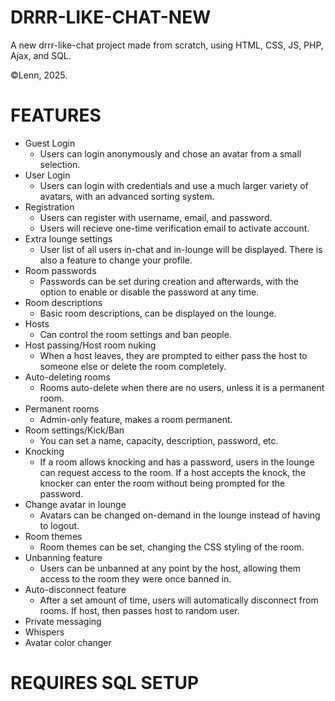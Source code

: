 # DRRR-LIKE-CHAT-NEW
A new drrr-like-chat project made from scratch, using HTML, CSS, JS, PHP, Ajax, and SQL. 

©Lenn, 2025.

# FEATURES
- Guest Login
  - Users can login anonymously and chose an avatar from a small selection.
- User Login
  - Users can login with credentials and use a much larger variety of avatars, with an advanced sorting system.
- Registration
  - Users can register with username, email, and password.
  - Users will recieve one-time verification email to activate account.
- Extra lounge settings
  - User list of all users in-chat and in-lounge will be displayed. There is also a feature to change your profile. 
- Room passwords
  - Passwords can be set during creation and afterwards, with the option to enable or disable the password at any time. 
- Room descriptions
  - Basic room descriptions, can be displayed on the lounge. 
- Hosts
  - Can control the room settings and ban people. 
- Host passing/Host room nuking
  - When a host leaves, they are prompted to either pass the host to someone else or delete the room completely. 
- Auto-deleting rooms
  - Rooms auto-delete when there are no users, unless it is a permanent room. 
- Permanent rooms
  - Admin-only feature, makes a room permanent. 
- Room settings/Kick/Ban
  - You can set a name, capacity, description, password, etc.
- Knocking
  - If a room allows knocking and has a password, users in the lounge can request access to the room. If a host accepts the knock, the knocker can enter the room without being prompted for the password. 
- Change avatar in lounge
  - Avatars can be changed on-demand in the lounge instead of having to logout. 
- Room themes
  - Room themes can be set, changing the CSS styling of the room. 
- Unbanning feature
  - Users can be unbanned at any point by the host, allowing them access to the room they were once banned in.
- Auto-disconnect feature
  - After a set amount of time, users will automatically disconnect from rooms. If host, then passes host to random user.  
- Private messaging
- Whispers
- Avatar color changer

# REQUIRES SQL SETUP
